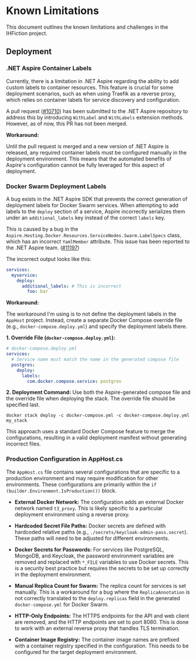 # Known Limitations

This document outlines the known limitations and challenges in the IHFiction project.

## Deployment

### .NET Aspire Container Labels

Currently, there is a limitation in .NET Aspire regarding the ability to add custom labels to container resources. This feature is crucial for some deployment scenarios, such as when using Traefik as a reverse proxy, which relies on container labels for service discovery and configuration.

A pull request ([#10710](https://github.com/dotnet/aspire/pull/10710)) has been submitted to the .NET Aspire repository to address this by introducing `WithLabel` and `WithLabels` extension methods. However, as of now, this PR has not been merged.

**Workaround:**

Until the pull request is merged and a new version of .NET Aspire is released, any required container labels must be configured manually in the deployment environment. This means that the automated benefits of Aspire's configuration cannot be fully leveraged for this aspect of deployment.

### Docker Swarm Deployment Labels

A bug exists in the .NET Aspire SDK that prevents the correct generation of deployment labels for Docker Swarm services. When attempting to add labels to the `deploy` section of a service, Aspire incorrectly serializes them under an `additional_labels` key instead of the correct `labels` key.

This is caused by a bug in the `Aspire.Hosting.Docker.Resources.ServiceNodes.Swarm.LabelSpecs` class, which has an incorrect `YamlMember` attribute. This issue has been reported to the .NET Aspire team. ([#11197](https://github.com/dotnet/aspire/issues/11197))

The incorrect output looks like this:
```yaml
services:
  myservice:
    deploy:
      additional_labels: # This is incorrect
        foo: bar
```

**Workaround:**

The workaround I'm using is to not define the deployment labels in the `AppHost` project. Instead, create a separate Docker Compose override file (e.g., `docker-compose.deploy.yml`) and specify the deployment labels there.

**1. Override File (`docker-compose.deploy.yml`):**
```yaml
# docker-compose.deploy.yml
services:
  # Service name must match the name in the generated compose file
  postgres:
    deploy:
      labels:
        com.docker.compose.service: postgres
```

**2. Deployment Command:**
Use both the Aspire-generated compose file and the override file when deploying the stack. The override file should be specified last.
```shell
docker stack deploy -c docker-compose.yml -c docker-compose.deploy.yml my_stack
```

This approach uses a standard Docker Compose feature to merge the configurations, resulting in a valid deployment manifest without generating incorrect files.

### Production Configuration in AppHost.cs

The `AppHost.cs` file contains several configurations that are specific to a production environment and may require modification for other environments. These configurations are primarily within the `if (builder.Environment.IsProduction())` block.

*   **External Docker Network:** The configuration adds an external Docker network named `t3_proxy`. This is likely specific to a particular deployment environment using a reverse proxy.

*   **Hardcoded Secret File Paths:** Docker secrets are defined with hardcoded relative paths (e.g., `./secrets/keycloak-admin-pass.secret`). These paths will need to be adjusted for different environments.

*   **Docker Secrets for Passwords:** For services like PostgreSQL, MongoDB, and Keycloak, the password environment variables are removed and replaced with `*_FILE` variables to use Docker secrets. This is a security best practice but requires the secrets to be set up correctly in the deployment environment.

*   **Manual Replica Count for Swarm:** The replica count for services is set manually. This is a workaround for a bug where the `ReplicaAnnotation` is not correctly translated to the `deploy.replicas` field in the generated `docker-compose.yml` for Docker Swarm.

*   **HTTP-Only Endpoints:** The HTTPS endpoints for the API and web client are removed, and the HTTP endpoints are set to port 8080. This is done to work with an external reverse proxy that handles TLS termination.

*   **Container Image Registry:** The container image names are prefixed with a container registry specified in the configuration. This needs to be configured for the target deployment environment.
